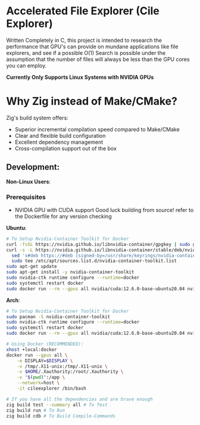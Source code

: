# Accelerated File Explorer (Cile Explorer)

[](assets/program.png)

Written Completely in C, this project is intended to research the performance that GPU's can provide on mundane applications like file explorers, and see if a possible O(1) Search is possible under the assumption that the number of files will always be less than the GPU cores you can employ.

**Currently Only Supports Linux Systems with NVIDIA GPUs**

# Why Zig instead of Make/CMake?

Zig's build system offers:
- Superior incremental compilation speed compared to Make/CMake
- Clear and flexible build configuration
- Excellent dependency management
- Cross-compilation support out of the box

## Development:

**Non-Linux Users**:
### Prerequisites
- NVIDIA GPU with CUDA support
Good luck building from source! refer to the Dockerfile for any version checking

**Ubuntu**:
```Bash
# To Setup Nvidia-Container Toolkit for Docker
curl -fsSL https://nvidia.github.io/libnvidia-container/gpgkey | sudo gpg --dearmor -o /usr/share/keyrings/nvidia-container-toolkit-keyring.gpg
curl -s -L https://nvidia.github.io/libnvidia-container/stable/deb/nvidia-container-toolkit.list | \
  sed 's#deb https://#deb [signed-by=/usr/share/keyrings/nvidia-container-toolkit-keyring.gpg] https://#g' | \
  sudo tee /etc/apt/sources.list.d/nvidia-container-toolkit.list
sudo apt-get update
sudo apt-get install -y nvidia-container-toolkit
sudo nvidia-ctk runtime configure --runtime=docker
sudo systemctl restart docker
sudo docker run --rm --gpus all nvidia/cuda:12.6.0-base-ubuntu20.04 nvidia-smi
```

**Arch**:
```Bash
# To Setup Nvidia-Container Toolkit for Docker
sudo pacman -S nvidia-container-toolkit
sudo nvidia-ctk runtime configure --runtime=docker
sudo systemctl restart docker
sudo docker run --rm --gpus all nvidia/cuda:12.6.0-base-ubuntu20.04 nvidia-smi
```

```Bash
# Using Docker (RECOMMENDED):
xhost +local:docker
docker run --gpus all \
    -e DISPLAY=$DISPLAY \
    -v /tmp/.X11-unix:/tmp/.X11-unix \
    -v $HOME/.Xauthority:/root/.Xauthority \
    -v "$(pwd)":/app \
    --network=host \
    -it cileexplorer /bin/bash

# If you have all the dependencies and are brave enough
zig build test --summary all # To Test
zig build run # To Run
zig build cdb # To Build Compile-Commands
```
